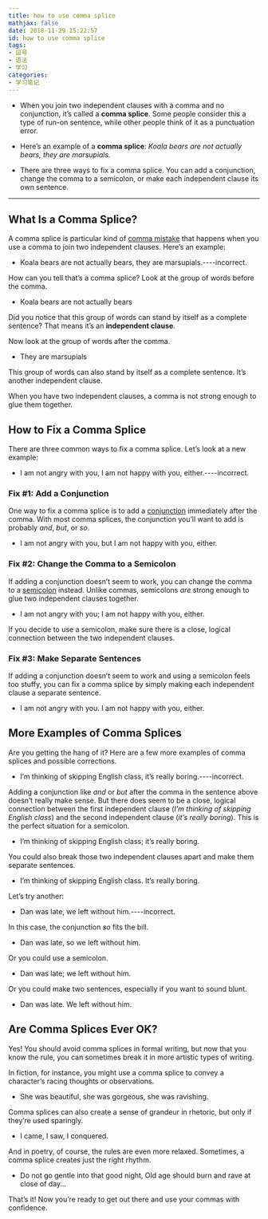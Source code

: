 ```yaml
---
title: how to use comma splice
mathjax: false
date: 2018-11-29 15:22:57
id: how to use comma splice
tags:
- 逗号
- 语法
- 学习
categories:
- 学习笔记
---
```


- When you join two independent clauses with a comma and no conjunction, it’s called a **comma splice**. Some people consider this a type of run-on sentence, while other people think of it as a punctuation error.

- Here’s an example of a **comma splice**: *Koala bears are not actually bears, they are marsupials.*

- There are three ways to fix a comma splice. You can add a conjunction, change the comma to a semicolon, or make each independent clause its own sentence.

<!---more--->

------

## What Is a Comma Splice?

A comma splice is particular kind of [comma mistake](https://www.grammarly.com/blog/comma/) that happens when you use a comma to join two independent clauses. Here’s an example:

- Koala bears are not actually bears, they are marsupials.----incorrect.

How can you tell that’s a comma splice? Look at the group of words before the comma.

- Koala bears are not actually bears

Did you notice that this group of words can stand by itself as a complete sentence? That means it’s an **independent clause**.

Now look at the group of words after the comma.

- They are marsupials

This group of words can also stand by itself as a complete sentence. It’s another independent clause.

When you have two independent clauses, a comma is not strong enough to glue them together.

## How to Fix a Comma Splice

There are three common ways to fix a comma splice. Let’s look at a new example:

- I am not angry with you, I am not happy with you, either.----incorrect.

### Fix #1: Add a Conjunction

One way to fix a comma splice is to add a [conjunction](https://www.grammarly.com/blog/conjunctions/) immediately after the comma. With most comma splices, the conjunction you’ll want to add is probably *and*, *but*, or *so*.

- I am not angry with you, but I am not happy with you, either.

### Fix #2: Change the Comma to a Semicolon

If adding a conjunction doesn’t seem to work, you can change the comma to a [semicolon](https://www.grammarly.com/blog/semicolon/) instead. Unlike commas, semicolons *are* strong enough to glue two independent clauses together.

- I am not angry with you; I am not happy with you, either.

If you decide to use a semicolon, make sure there is a close, logical connection between the two independent clauses.

### Fix #3: Make Separate Sentences

If adding a conjunction doesn’t seem to work and using a semicolon feels too stuffy, you can fix a comma splice by simply making each independent clause a separate sentence.

- I am not angry with you. I am not happy with you, either.

## More Examples of Comma Splices

Are you getting the hang of it? Here are a few more examples of comma splices and possible corrections.

- I’m thinking of skipping English class, it’s really boring.----incorrect.

Adding a conjunction like *and* or *but* after the comma in the sentence above doesn’t really make sense. But there does seem to be a close, logical connection between the first independent clause (*I’m thinking of skipping English class*) and the second independent clause (*it’s really boring*). This is the perfect situation for a semicolon.

- I’m thinking of skipping English class; it’s really boring.

You could also break those two independent clauses apart and make them separate sentences.

- I’m thinking of skipping English class. It’s really boring.

Let’s try another:

- Dan was late, we left without him.----incorrect.

In this case, the conjunction *so* fits the bill.

- Dan was late, so we left without him.

Or you could use a semicolon.

- Dan was late; we left without him.

Or you could make two sentences, especially if you want to sound blunt.

- Dan was late. We left without him.

## Are Comma Splices Ever OK?

Yes! You should avoid comma splices in formal writing, but now that you know the rule, you can sometimes break it in more artistic types of writing.

In fiction, for instance, you might use a comma splice to convey a character’s racing thoughts or observations.

- She was beautiful, she was gorgeous, she was ravishing.

Comma splices can also create a sense of grandeur in rhetoric, but only if they’re used sparingly.

- I came, I saw, I conquered.

And in poetry, of course, the rules are even more relaxed. Sometimes, a comma splice creates just the right rhythm.

- Do not go gentle into that good night, Old age should burn and rave at close of day…

That’s it! Now you’re ready to get out there and use your commas with confidence.